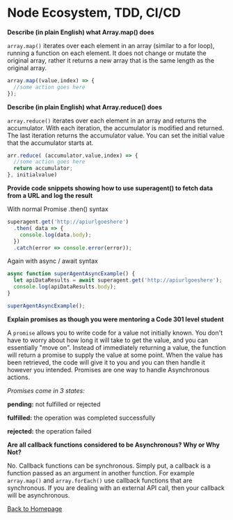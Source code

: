 # Node Ecosystem, TDD, CI/CD

**Describe (in plain English) what Array.map() does**

`array.map()` iterates over each element in an array (similar to a for loop), running a function on each element. It does not change or mutate the original array, rather it returns a new array that is the same length as the original array.

``` js
array.map((value,index) => {
  //some action goes here
});
```
**Describe (in plain English) what Array.reduce() does**

`array.reduce()` iterates over each element in an array and returns the accumulator. With each iteration, the accumulator is modified and returned. The last iteration returns the accumulator value. You can set the initial value that the accumulator starts at.

```js
arr.reduce( (accumulator,value,index) => {
  //some action goes here
  return accumulator;
}, initialvalue)
```

**Provide code snippets showing how to use superagent() to fetch data from a URL and log the result**


With normal Promise .then() syntax

```js
superagent.get('http://apiurlgoeshere')
  .then( data => {
    console.log(data.body);
  })
  .catch(error => console.error(error));
```

Again with async / await syntax

``` js
async function superAgentAsyncExample() {
  let apiDataResults = await superagent.get('http://apiurlgoeshere');
  console.log(apiDataResults.body);
}

superAgentAsyncExample();
```

**Explain promises as though you were mentoring a Code 301 level student**

A `promise` allows you to write code for a value not initially known. You don't have to worry about how long it will take to get the value, and you can essentially "move on". Instead of immediately returning a value, the function will return a promise to supply the value at some point. When the value has been retrieved, the code will give it to you and you can then handle it however you intended. Promises are one way to handle Asynchronous actions.

*Promises come in 3 states:*

**pending:** not fulfilled or rejected

**fulfilled:** the operation was completed successfully

**rejected:** the operation failed

**Are all callback functions considered to be Asynchronous? Why or Why Not?**

No. Callback functions can be synchronous. Simply put, a callback is a function passed as an argument in another function. For example `array.map()` and `array.forEach()` use callback functions that are synchronous. If you are dealing with an external API call, then your callback will be asynchronous.


[Back to Homepage](../README.md)